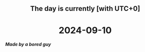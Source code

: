 <h2 align=center>The day is currently [with UTC+0]</h2>
<h1 align=center><!--TIME BEGIN-->2024-09-10<!--TIME END--></h1>
<h5>Made by a bored guy</h5>
